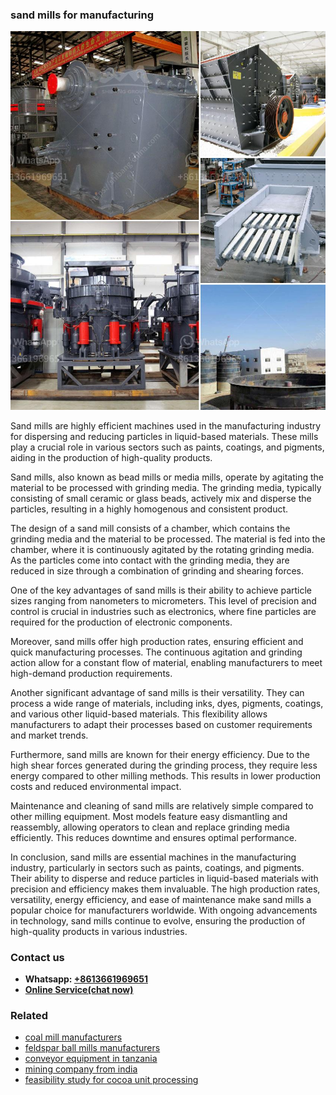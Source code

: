 <h3>sand mills for manufacturing</h3><img src='1708322955.jpg' alt=''><p>Sand mills are highly efficient machines used in the manufacturing industry for dispersing and reducing particles in liquid-based materials. These mills play a crucial role in various sectors such as paints, coatings, and pigments, aiding in the production of high-quality products.</p><p>Sand mills, also known as bead mills or media mills, operate by agitating the material to be processed with grinding media. The grinding media, typically consisting of small ceramic or glass beads, actively mix and disperse the particles, resulting in a highly homogenous and consistent product.</p><p>The design of a sand mill consists of a chamber, which contains the grinding media and the material to be processed. The material is fed into the chamber, where it is continuously agitated by the rotating grinding media. As the particles come into contact with the grinding media, they are reduced in size through a combination of grinding and shearing forces.</p><p>One of the key advantages of sand mills is their ability to achieve particle sizes ranging from nanometers to micrometers. This level of precision and control is crucial in industries such as electronics, where fine particles are required for the production of electronic components.</p><p>Moreover, sand mills offer high production rates, ensuring efficient and quick manufacturing processes. The continuous agitation and grinding action allow for a constant flow of material, enabling manufacturers to meet high-demand production requirements.</p><p>Another significant advantage of sand mills is their versatility. They can process a wide range of materials, including inks, dyes, pigments, coatings, and various other liquid-based materials. This flexibility allows manufacturers to adapt their processes based on customer requirements and market trends.</p><p>Furthermore, sand mills are known for their energy efficiency. Due to the high shear forces generated during the grinding process, they require less energy compared to other milling methods. This results in lower production costs and reduced environmental impact.</p><p>Maintenance and cleaning of sand mills are relatively simple compared to other milling equipment. Most models feature easy dismantling and reassembly, allowing operators to clean and replace grinding media efficiently. This reduces downtime and ensures optimal performance.</p><p>In conclusion, sand mills are essential machines in the manufacturing industry, particularly in sectors such as paints, coatings, and pigments. Their ability to disperse and reduce particles in liquid-based materials with precision and efficiency makes them invaluable. The high production rates, versatility, energy efficiency, and ease of maintenance make sand mills a popular choice for manufacturers worldwide. With ongoing advancements in technology, sand mills continue to evolve, ensuring the production of high-quality products in various industries.</p><h3>Contact us</h3><ul><li><strong>Whatsapp:&nbsp;<a href="https://wa.me/8613661969651">+8613661969651</a></strong></li><li><a href="https://swt.shibang-china.com/?git&amp;zhl&amp;sand mills for manufacturing"><strong>Online Service(chat now)</strong></a></li></ul><h3>Related</h3><ul><li><a href='coal mill manufacturers.md'>coal mill manufacturers</a></li><li><a href='feldspar ball mills manufacturers.md'>feldspar ball mills manufacturers</a></li><li><a href='conveyor equipment in tanzania.md'>conveyor equipment in tanzania</a></li><li><a href='mining company from india.md'>mining company from india</a></li><li><a href='feasibility study for cocoa unit processing.md'>feasibility study for cocoa unit processing</a></li></ul>
